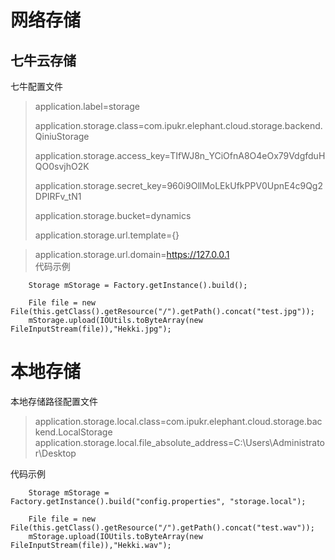
# 网络存储

## 七牛云存储

七牛配置文件

> application.label=storage
>
> application.storage.class=com.ipukr.elephant.cloud.storage.backend.QiniuStorage
>
> application.storage.access_key=TIfWJ8n_YCiOfnA8O4eOx79VdgfduHQO0svjhO2K
>
> application.storage.secret_key=960i9OllMoLEkUfkPPV0UpnE4c9Qg2DPIRFv_tN1
>
> application.storage.bucket=dynamics
>
> application.storage.url.template={}   
> 

> application.storage.url.domain=https://127.0.0.1  
代码示例

```
    Storage mStorage = Factory.getInstance().build();

    File file = new File(this.getClass().getResource("/").getPath().concat("test.jpg"));
    mStorage.upload(IOUtils.toByteArray(new FileInputStream(file)),"Hekki.jpg");
```



# 本地存储

本地存储路径配置文件

> application.storage.local.class=com.ipukr.elephant.cloud.storage.backend.LocalStorage
> application.storage.local.file_absolute_address=C:\\Users\\Administrator\\Desktop


代码示例

```
    Storage mStorage = Factory.getInstance().build("config.properties", "storage.local");

    File file = new File(this.getClass().getResource("/").getPath().concat("test.wav"));
    mStorage.upload(IOUtils.toByteArray(new FileInputStream(file)),"Hekki.wav");
```